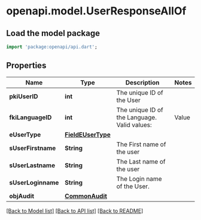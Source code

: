 # openapi.model.UserResponseAllOf

## Load the model package
```dart
import 'package:openapi/api.dart';
```

## Properties
Name | Type | Description | Notes
------------ | ------------- | ------------- | -------------
**pkiUserID** | **int** | The unique ID of the User | 
**fkiLanguageID** | **int** | The unique ID of the Language.  Valid values:  |Value|Description| |-|-| |1|French| |2|English| | 
**eUserType** | [**FieldEUserType**](FieldEUserType.md) |  | 
**sUserFirstname** | **String** | The First name of the user | 
**sUserLastname** | **String** | The Last name of the user | 
**sUserLoginname** | **String** | The Login name of the User. | 
**objAudit** | [**CommonAudit**](CommonAudit.md) |  | 

[[Back to Model list]](../README.md#documentation-for-models) [[Back to API list]](../README.md#documentation-for-api-endpoints) [[Back to README]](../README.md)


